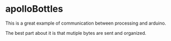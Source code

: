 # apolloBottles

This is a great example of communication between processing and arduino.

The best part about it is that mutiple bytes are sent and organized.
 

